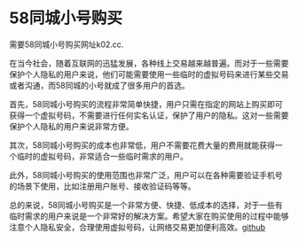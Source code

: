 # 58同城小号购买

需要58同城小号购买网址k02.cc. 

在当今社会，随着互联网的迅猛发展，各种线上交易越来越普遍。而对于一些需要保护个人隐私的用户来说，他们可能需要使用一些临时的虚拟号码来进行某些交易或者沟通，而58同城的小号就成了很多用户的首选。

首先，58同城小号购买的流程非常简单快捷，用户只需在指定的网站上购买即可获得一个虚拟号码，不需要进行任何实名认证，保护了用户的隐私。这对一些需要保护个人隐私的用户来说非常方便。

其次，58同城小号购买的成本也非常低，用户不需要花费大量的费用就能获得一个临时的虚拟号码，非常适合一些临时需求的用户。

此外，58同城小号购买的使用范围也非常广泛，用户可以在各种需要验证手机号的场景下使用，比如注册用户账号、接收验证码等等。

总的来说，58同城小号购买是一个非常方便、快捷、低成本的选择，对于一些有临时需求的用户来说是一个非常好的解决方案。希望大家在购买使用的过程中能够注意个人隐私安全，合理使用虚拟号码，让网络交易更加便利高效。[github](https://github.com)
